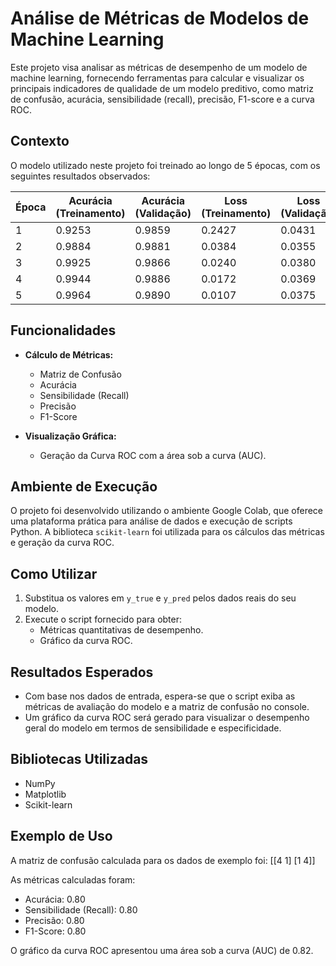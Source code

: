 # Análise de Métricas de Modelos de Machine Learning

Este projeto visa analisar as métricas de desempenho de um modelo de machine learning, fornecendo ferramentas para calcular e visualizar os principais indicadores de qualidade de um modelo preditivo, como matriz de confusão, acurácia, sensibilidade (recall), precisão, F1-score e a curva ROC.

## Contexto
O modelo utilizado neste projeto foi treinado ao longo de 5 épocas, com os seguintes resultados observados:

| Época | Acurácia (Treinamento) | Acurácia (Validação) | Loss (Treinamento) | Loss (Validação) |
|-------|-------------------------|----------------------|--------------------|------------------|
| 1     | 0.9253                 | 0.9859              | 0.2427            | 0.0431           |
| 2     | 0.9884                 | 0.9881              | 0.0384            | 0.0355           |
| 3     | 0.9925                 | 0.9866              | 0.0240            | 0.0380           |
| 4     | 0.9944                 | 0.9886              | 0.0172            | 0.0369           |
| 5     | 0.9964                 | 0.9890              | 0.0107            | 0.0375           |

## Funcionalidades
- **Cálculo de Métricas:**
  - Matriz de Confusão
  - Acurácia
  - Sensibilidade (Recall)
  - Precisão
  - F1-Score

- **Visualização Gráfica:**
  - Geração da Curva ROC com a área sob a curva (AUC).

## Ambiente de Execução
O projeto foi desenvolvido utilizando o ambiente Google Colab, que oferece uma plataforma prática para análise de dados e execução de scripts Python. A biblioteca `scikit-learn` foi utilizada para os cálculos das métricas e geração da curva ROC.

## Como Utilizar
1. Substitua os valores em `y_true` e `y_pred` pelos dados reais do seu modelo.
2. Execute o script fornecido para obter:
   - Métricas quantitativas de desempenho.
   - Gráfico da curva ROC.

## Resultados Esperados
- Com base nos dados de entrada, espera-se que o script exiba as métricas de avaliação do modelo e a matriz de confusão no console.
- Um gráfico da curva ROC será gerado para visualizar o desempenho geral do modelo em termos de sensibilidade e especificidade.

## Bibliotecas Utilizadas
- NumPy
- Matplotlib
- Scikit-learn

## Exemplo de Uso
A matriz de confusão calculada para os dados de exemplo foi: [[4 1] [1 4]]


As métricas calculadas foram:
- Acurácia: 0.80
- Sensibilidade (Recall): 0.80
- Precisão: 0.80
- F1-Score: 0.80

O gráfico da curva ROC apresentou uma área sob a curva (AUC) de 0.82.


